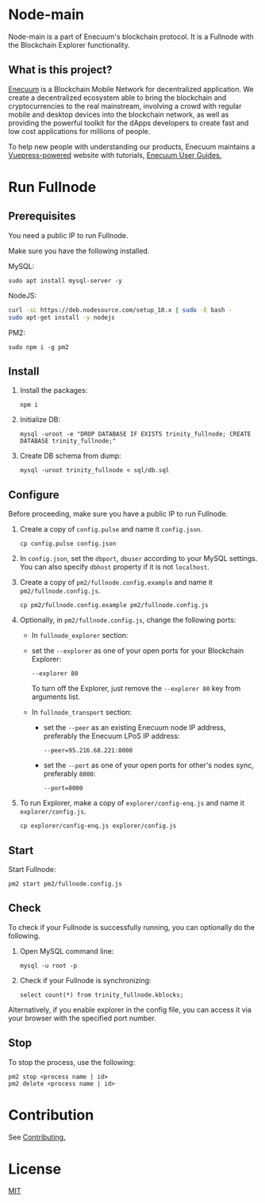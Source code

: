 # Node-main

Node-main is a part of Enecuum's blockchain protocol. It is a Fullnode with the Blockchain Explorer functionality. 


## What is this project?

[Enecuum](https://enecuum.com/) is a Blockchain Mobile Network for decentralized application. We create a decentralized ecosystem able to bring the blockchain and cryptocurrencies to the real mainstream, involving a crowd with regular mobile and desktop devices into the blockchain network, as well as providing the powerful toolkit for the dApps developers to create fast and low cost applications for millions of people.

To help new people with understanding our products, Enecuum maintains a [Vuepress-powered](https://vuepress.vuejs.org) website with tutorials, [Enecuum User Guides.](https://guides.enecuum.com/)

# Run Fullnode

## Prerequisites 

You need a public IP to run Fullnode.

Make sure you have the following installed.

MySQL:

```
sudo apt install mysql-server -y
```

NodeJS:

```sh
curl -sL https://deb.nodesource.com/setup_10.x | sudo -E bash -
sudo apt-get install -y nodejs
```

PM2:

```
sudo npm i -g pm2
```

## Install

1. Install the packages: 

   ```
   npm i
   ```

2. Initialize DB:

   ```
   mysql -uroot -e "DROP DATABASE IF EXISTS trinity_fullnode; CREATE DATABASE trinity_fullnode;"
   ```

3. Create DB schema from dump:

   ```
   mysql -uroot trinity_fullnode < sql/db.sql
   ```

## Configure 

Before proceeding, make sure you have a public IP to run Fullnode.

1. Create a copy of `config.pulse` and name it `config.json`. 

   ```
   cp config.pulse config.json
   ```
   
2. In `config.json`, set the `dbport`, `dbuser` according to your MySQL settings. You can also specify `dbhost` property if it is not `localhost`.

3. Create a copy of `pm2/fullnode.config.example` and name it `pm2/fullnode.config.js`. 

   ```
   cp pm2/fullnode.config.example pm2/fullnode.config.js
   ```
   
3. Optionally, in `pm2/fullnode.config.js`, change the following ports:

	- In `fullnode_explorer` section:
     - set the `--explorer` as one of your open ports for your Blockchain Explorer:
	 
       ```
       --explorer 80
       ```
	   
       To turn off the Explorer, just remove the `--explorer 80` key from arguments list.

   - In `fullnode_transport` section:
     - set the `--peer` as an existing Enecuum node IP address, preferably the Enecuum LPoS IP address:

       ```
       --peer=95.216.68.221:8000
       ```
       
     - set the `--port` as one of your open ports for other's nodes sync, preferably `8000`:
	 
       ```
       --port=8000
       ```

4. To run Explorer, make a copy of `explorer/config-enq.js` and name it `explorer/config.js`. 
                         
    ```
    cp explorer/config-enq.js explorer/config.js
    ```

## Start

Start Fullnode:

```
pm2 start pm2/fullnode.config.js
```

## Check

To check if your Fullnode is successfully running, you can optionally do the following.

1. Open MySQL command line:

   ```
   mysql -u root -p
   ```

2. Check if your Fullnode is synchronizing:

   ```
   select count(*) from trinity_fullnode.kblocks;
   ```

Alternatively, if you enable explorer in the config file, you can access it via your browser with the specified port number.

## Stop

To stop the process, use the following:
```
pm2 stop <process name | id>
pm2 delete <process name | id>
```

# Contribution

See [Contributing.](CONTRIBUTING.md)

# License

[MIT](LICENSE.md)
